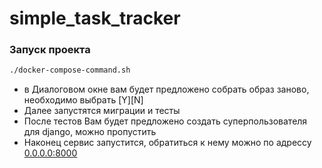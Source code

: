 # simple_task_tracker
### Запуск проекта
```bash
./docker-compose-command.sh
```

- в Диалоговом окне вам будет предложено собрать образ заново, необходимо выбрать [Y][N]
- Далее запустятся миграции и тесты
- После тестов Вам будет предложено создать суперпользователя для django, можно пропустить
- Наконец сервис запустится, обратиться к нему можно по адрессу [0.0.0.0:8000](http://0.0.0.0:8000)
